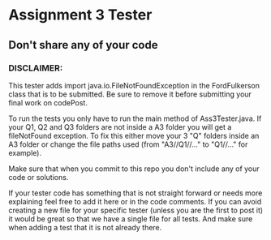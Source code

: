 # Assignment 3  Tester
## Don't share any of your code

### DISCLAIMER: 
This tester adds import java.io.FileNotFoundException in the FordFulkerson class that is to be submitted.
Be sure to remove it before submitting your final work on codePost.

To run the tests you only have to run the main method of Ass3Tester.java. If your Q1, Q2 and Q3 folders are not inside
a A3 folder you will get a fileNotFound exception. To fix this either move your 3 "Q" folders inside an A3 folder or change
the file paths used (from "A3//Q1//..." to "Q1//..." for example).


Make sure that when you commit to this repo you don't include any of your code or solutions.

If your tester code has something that is not straight forward or needs more explaining feel free to add it here or in the code comments.
If you can avoid creating a new file for your specific tester (unless you are the first to post it) it would be great so that we have a single file for all tests. And make sure when adding a test that it is not already there.
